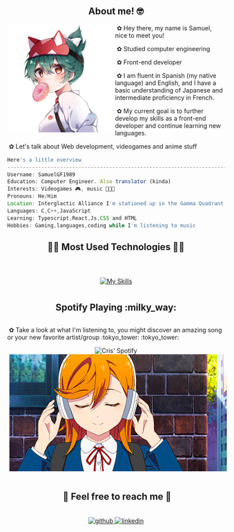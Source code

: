 <div>
 <div>
<h2 align="center">About me! 🤓</h2>
<img align="left" src="assets/kiri.png" width="250" height="250"/>
  
&nbsp;&#10047; Hey there, my name is Samuel, nice to meet you!

&nbsp;&#10047; Studied computer engineering

&nbsp;&#10047; Front-end developer

&nbsp;&#10047; I am fluent in Spanish (my native language) and English, and I have a basic understanding of Japanese and intermediate proficiency in French.

&nbsp;&#10047; My current goal is to further develop my skills as a front-end developer and continue learning new languages.

&nbsp;&#10047; Let's talk about Web development, videogames and anime stuff

```javascript
Here's a little overview
-----------------------------------------------------------------------------------
Username: SamuelGF1989
Education: Computer Engineer. Also translator (kinda)
Interests: Videogames 🎮, music 🎹🎶🎵
Pronouns: He/Him
Location: Interglactic Alliance I'm stationed up in the Gamma Quadrant of Sector Four
Languages: C,C++,JavaScript
Learning: Typescript,React,Js,CSS and HTML
Hobbies: Gaming,languages,coding while I'm listening to music

```
 </div>
 <h2 align="center">🧑‍💻 Most Used Technologies 🧑‍💻</h2>
 <br>
<p align = "center">
     <a href="https://skillicons.dev">
        <img style="margin: 10px"src="https://skillicons.dev/icons?i=androidstudio,git,github,java,c,cpp,css,html&perline=8"alt="My Skills"/> 
    </a>
</p>
<h2 align="center">Spotify Playing  :milky_way: </h2>
<div style="display: flex; align-items: center;">
    <div style="display: flex; flex-direction: column; align-items: center;">
        <p>&nbsp;&#10047; Take a look at what I'm listening to, you might discover an amazing song or your new favorite artist/group :tokyo_tower: :tokyo_tower:</p>
        <img align="center" src="https://spotify-github-profile.vercel.app/api/view?uid=6lbbteri5qmsomov1fhtdfa5h&cover_image=true&theme=default&show_offline=false&background_color=910044&interchange=false&bar_color=00756a" alt="Cris' Spotify"/>
         <img align = "center" src="assets/kanon.gif" style="margin-left: 10px;" alt="Kanon image"/>
    </div>
</div>
<br>
<h2 align ="center"> 📝 Feel free to reach me 📝</h2>
<br> 
<div align="center">
<a href="https://github.com/SamuelGF1989" target="_blank">
<img align="left "src=https://img.shields.io/badge/github-%2324292e.svg?&style=for-the-badge&logo=github&logoColor=white alt=github style="margin-bottom: 5px;" />
</a>
<a href="https://www.linkedin.com/in/gasca-samuel/" target="_blank">
<img src=https://img.shields.io/badge/linkedin-%231E77B5.svg?&style=for-the-badge&logo=linkedin&logoColor=white alt=linkedin style="margin-bottom: 5px;" />
</div>  

